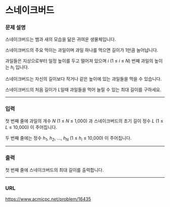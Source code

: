 # 스네이크버드

### 문제 설명

스네이크버드는 뱀과 새의 모습을 닮은 귀여운 생물체입니다. 

스네이크버드의 주요 먹이는 과일이며 과일 하나를 먹으면 길이가 1만큼 늘어납니다.

과일들은 지상으로부터 일정 높이를 두고 떨어져 있으며 *i* (1 ≤ *i* ≤ *N*) 번째 과일의 높이는 *h<sub>i</sub>* 입니다. 

스네이크버드는 자신의 길이보다 작거나 같은 높이에 있는 과일들을 먹을 수 있습니다.

스네이크버드의 처음 길이가 *L*일때 과일들을 먹어 늘릴 수 있는 최대 길이를 구하세요.

-----------
### 입력

첫 번째 줄에 과일의 개수 *N* (1 ≤ *N* ≤ 1,000) 과 스네이크버드의 초기 길이 정수 *L* (1 ≤ *L* ≤ 10,000) 이 주어집니다.

두 번째 줄에는 정수 *h<sub>1</sub>*, *h<sub>2</sub>*, ..., *h<sub>N</sub>* (1 ≤ *h<sub>i</sub>* ≤ 10,000) 이 주어집니다.

-----------
### 출력

첫 번째 줄에 스네이크버드의 최대 길이를 출력합니다.

-----------
### URL

https://www.acmicpc.net/problem/16435
